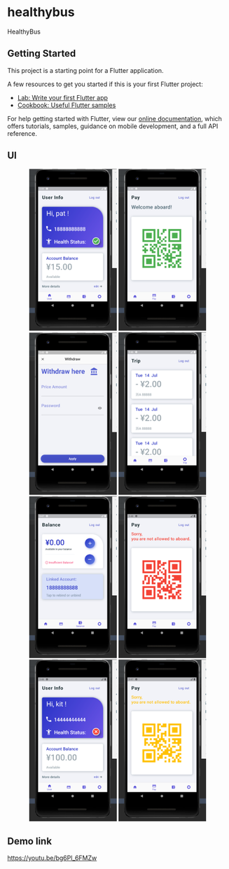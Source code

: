 # healthybus

HealthyBus

## Getting Started

This project is a starting point for a Flutter application.

A few resources to get you started if this is your first Flutter project:

- [Lab: Write your first Flutter app](https://flutter.dev/docs/get-started/codelab)
- [Cookbook: Useful Flutter samples](https://flutter.dev/docs/cookbook)

For help getting started with Flutter, view our
[online documentation](https://flutter.dev/docs), which offers tutorials,
samples, guidance on mobile development, and a full API reference.

## UI
<div align="center">
    <img src="https://github.com/XianWang521/healthybus/blob/master/UI-img/Android/%E5%9B%BE%E7%89%871.png" width = "200">
    <img src="https://github.com/XianWang521/healthybus/blob/master/UI-img/Android/%E5%9B%BE%E7%89%872.png" width = "200">
    <img src="https://github.com/XianWang521/healthybus/blob/master/UI-img/Android/%E5%9B%BE%E7%89%873.png" width = "200">
    <img src="https://github.com/XianWang521/healthybus/blob/master/UI-img/Android/%E5%9B%BE%E7%89%874.png" width = "200">
    <img src="https://github.com/XianWang521/healthybus/blob/master/UI-img/Android/%E5%9B%BE%E7%89%875.png" width = "200">
    <img src="https://github.com/XianWang521/healthybus/blob/master/UI-img/Android/%E5%9B%BE%E7%89%876.png" width = "200">
    <img src="https://github.com/XianWang521/healthybus/blob/master/UI-img/Android/%E5%9B%BE%E7%89%877.png" width = "200">
    <img src="https://github.com/XianWang521/healthybus/blob/master/UI-img/Android/%E5%9B%BE%E7%89%878.png" width = "200">
    
</div>

## Demo link

https://youtu.be/bg6Pl_6FMZw
